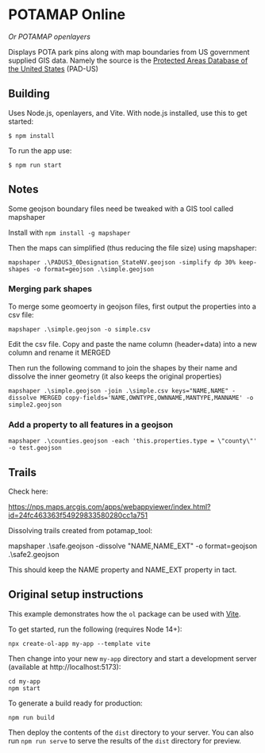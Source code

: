 # POTAMAP Online

_Or POTAMAP openlayers_

Displays POTA park pins along with map boundaries from US government supplied GIS data. Namely the source is the [Protected Areas Database of the United States](https://www.sciencebase.gov/catalog/item/62226321d34ee0c6b38b6be3) (PAD-US)

## Building

Uses Node.js, openlayers, and Vite. With node.js installed, use this to get started:

    $ npm install

To run the app use:

    $ npm run start

## Notes

Some geojson boundary files need be tweaked with a GIS tool called mapshaper

Install with `npm install -g mapshaper`


Then the maps can simplified (thus reducing the file size) using mapshaper: 

    mapshaper .\PADUS3_0Designation_StateNV.geojson -simplify dp 30% keep-shapes -o format=geojson .\simple.geojson

### Merging park shapes

To merge some geomoerty in geojson files, first output the properties into a csv file:

    mapshaper .\simple.geojson -o simple.csv

Edit the csv file. Copy and paste the name column (header+data) into a new column and rename it MERGED

Then run the following command to join the shapes by their name and dissolve the inner
geometry (it also keeps the original properties)

    mapshaper .\simple.geojson -join .\simple.csv keys="NAME,NAME" -dissolve MERGED copy-fields='NAME,OWNTYPE,OWNNAME,MANTYPE,MANNAME' -o simple2.geojson

### Add a property to all features in a geojson

    mapshaper .\counties.geojson -each 'this.properties.type = \"county\"' -o test.geojson  

## Trails

Check here:

https://nps.maps.arcgis.com/apps/webappviewer/index.html?id=24fc463363f54929833580280cc1a751

Dissolving trails created from potamap_tool:

mapshaper .\safe.geojson -dissolve "NAME,NAME_EXT" -o format=geojson .\safe2.geojson

This should keep the NAME property and NAME_EXT property in tact.

## Original setup instructions

This example demonstrates how the `ol` package can be used with [Vite](https://vitejs.dev/).

To get started, run the following (requires Node 14+):

    npx create-ol-app my-app --template vite

Then change into your new `my-app` directory and start a development server (available at http://localhost:5173):

    cd my-app
    npm start

To generate a build ready for production:

    npm run build

Then deploy the contents of the `dist` directory to your server.  You can also run `npm run serve` to serve the results of the `dist` directory for preview.
